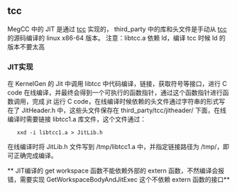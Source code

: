 ## tcc
MegCC 中的 JIT 是通过 [tcc](https://download.savannah.gnu.org/releases/tinycc/) 实现的，
third_party 中的库和头文件是手动从 [tcc](https://download.savannah.gnu.org/releases/tinycc/) 的源码编译的 linux x86-64 版本。
注意：libtcc.a 依赖 ld，编译 tcc 时候 ld 的版本不要太高

### JIT实现
在 KernelGen 的 Jit 中调用 libtcc 中代码编译，链接，获取符号等接口，进行 C
code
在线编译，并最终会得到一个可执行的函数指针，通过这个函数指针进行函数调用，完成
jit 运行 C code，在线编译时候依赖的头文件通过字符串的形式写在了 JitHeader.h
中，这些头文件保存在 third_party/tcc/jitheader/ 下面，在线编译时需要链接 libtcc1.a 库文件，这个文件通过：

```
   xxd -i libtcc1.a > JitLib.h
```
在线编译时将 JitLib.h 文件写到 /tmp/libtcc1.a 中，并指定链接路径为
/tmp/，即可正确完成编译。

** JIT编译的 get workspace 函数不能依赖外部的 extern
函数，不然编译会报错，需要实现 GetWorkspaceBodyAndJitExec 这个不依赖 extern
函数的接口**
